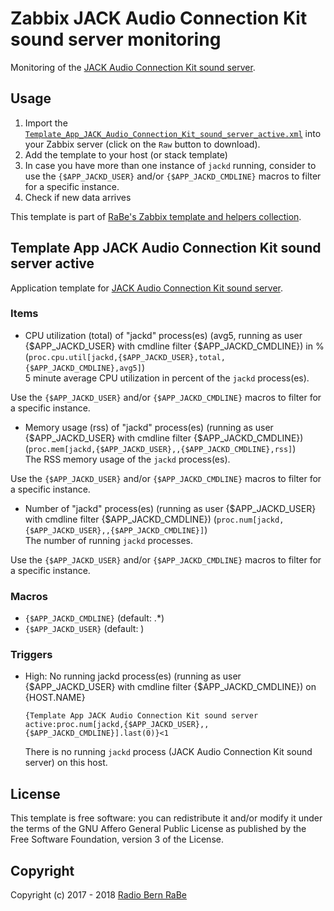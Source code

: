 # Zabbix JACK Audio Connection Kit sound server monitoring
Monitoring of the [JACK Audio Connection Kit sound server](http://www.jackaudio.org).

## Usage
1. Import the
   [`Template_App_JACK_Audio_Connection_Kit_sound_server_active.xml`](Template_App_JACK_Audio_Connection_Kit_sound_server_active.xml)
   into your Zabbix server (click on the `Raw` button to download).
2. Add the template to your host (or stack template)
3. In case you have more than one instance of `jackd` running, consider to use
   the `{$APP_JACKD_USER}` and/or `{$APP_JACKD_CMDLINE}` macros to filter for a
   specific instance.
4. Check if new data arrives

This template is part of [RaBe's Zabbix template and helpers
collection](https://github.com/radiorabe/rabe-zabbix).
## Template App JACK Audio Connection Kit sound server active
Application template for [JACK Audio Connection Kit sound server](http://www.jackaudio.org).
### Items
* CPU utilization (total) of "jackd" process(es) (avg5, running as user {$APP_JACKD_USER} with cmdline filter {$APP_JACKD_CMDLINE}) in % (`proc.cpu.util[jackd,{$APP_JACKD_USER},total,{$APP_JACKD_CMDLINE},avg5]`)  
  5 minute average CPU utilization in percent of the `jackd` process(es).

Use the `{$APP_JACKD_USER}` and/or `{$APP_JACKD_CMDLINE}` macros to filter for a specific instance.
* Memory usage (rss) of "jackd" process(es) (running as user {$APP_JACKD_USER} with cmdline filter {$APP_JACKD_CMDLINE}) (`proc.mem[jackd,{$APP_JACKD_USER},,{$APP_JACKD_CMDLINE},rss]`)  
  The RSS memory usage of the `jackd` process(es).

Use the `{$APP_JACKD_USER}` and/or `{$APP_JACKD_CMDLINE}` macros to filter for a specific instance.
* Number of "jackd" process(es) (running as user {$APP_JACKD_USER} with cmdline filter {$APP_JACKD_CMDLINE}) (`proc.num[jackd,{$APP_JACKD_USER},,{$APP_JACKD_CMDLINE}]`)  
  The number of running `jackd` processes.

Use the `{$APP_JACKD_USER}` and/or `{$APP_JACKD_CMDLINE}` macros to filter for a specific instance.
### Macros
* `{$APP_JACKD_CMDLINE}` (default: .*)
* `{$APP_JACKD_USER}` (default: )
### Triggers
* High: No running jackd process(es) (running as user {$APP_JACKD_USER} with cmdline filter {$APP_JACKD_CMDLINE}) on {HOST.NAME}
  ```
  {Template App JACK Audio Connection Kit sound server active:proc.num[jackd,{$APP_JACKD_USER},,{$APP_JACKD_CMDLINE}].last(0)}<1
  ```
  There is no running `jackd` process (JACK Audio Connection Kit sound server) on this host.

## License
This template is free software: you can redistribute it and/or modify it under
the terms of the GNU Affero General Public License as published by the Free
Software Foundation, version 3 of the License.

## Copyright
Copyright (c) 2017 - 2018 [Radio Bern RaBe](http://www.rabe.ch)
